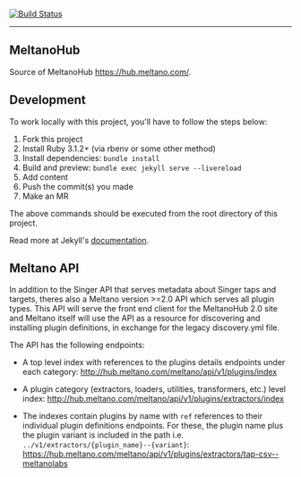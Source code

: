 [![Build Status](https://gitlab.com/meltano/hub/badges/main/pipeline.svg)](https://gitlab.com/meltano/hub/-/pipelines?ref=main)

---

## MeltanoHub

Source of MeltanoHub <https://hub.meltano.com/>.

## Development

To work locally with this project, you'll have to follow the steps below:

1. Fork this project
2. Install Ruby 3.1.2+ (via rbenv or some other method)
2. Install dependencies: `bundle install`
3. Build and preview: `bundle exec jekyll serve --livereload`
4. Add content
5. Push the commit(s) you made
6. Make an MR

The above commands should be executed from the root directory of this project.

Read more at Jekyll's [documentation][].

[documentation]: https://jekyllrb.com/docs/home/

## Meltano API

In addition to the Singer API that serves metadata about Singer taps and targets, theres also a Meltano version >=2.0 API which serves all plugin types.
This API will serve the front end client for the MeltanoHub 2.0 site and Meltano itself will use the API as a resource for discovering and installing plugin definitions, in exchange for the legacy discovery.yml file.

The API has the following endpoints:

- A top level index with references to the plugins details endpoints under each category: http://hub.meltano.com/meltano/api/v1/plugins/index

- A plugin category (extractors, loaders, utilities, transformers, etc.) level index: http://hub.meltano.com/meltano/api/v1/plugins/extractors/index

- The indexes contain plugins by name with `ref` references to their individual plugin definitions endpoints. For these, the plugin name plus the plugin variant is included in the path i.e. `../v1/extractors/{plugin_name}--{variant}`: https://hub.meltano.com/meltano/api/v1/plugins/extractors/tap-csv--meltanolabs
